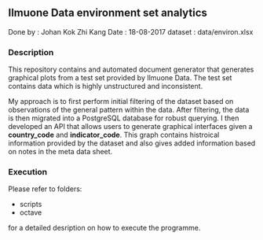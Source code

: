 ## Ilmuone Data environment set analytics
Done by 	: Johan Kok Zhi Kang
Date 		: 18-08-2017
dataset 	: data/environ.xlsx

### Description
This repository contains and automated document generator that generates graphical plots from a test set provided
by Ilmuone Data. The test set contains data which is highly unstructured and inconsistent. 

My approach is to first perform initial filtering of the dataset based on observations of the general pattern within the data. 
After filtering, the data is then migrated into a PostgreSQL database for robust querying. I then developed an API that allows
users to generate graphical interfaces given a **country_code** and **indicator_code**. This graph contains histroical information 
provided by the dataset and also gives added information based on notes in the meta data sheet.

### Execution
Please refer to folders:
- scripts 
- octave

for a detailed desription on how to execute the programme. 